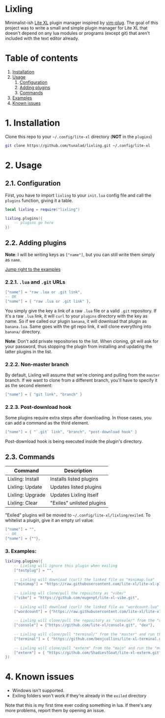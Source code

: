 # Lixling
Minimalist-ish [Lite XL](https://lite-xl.com/) plugin manager inspired by [ vim-plug](https://github.com/junegunn/vim-plug).
The goal of this project was to write a small and simple plugin manager for Lite XL that doesn't depend on any lua modules or programs (except git) that aren't included with the text editor already.

# Table of contents
1. [Installation](#installation)
2. [Usage](#usage)
    1. [Configuration](#configuration)
    2. [Adding plugins](#adding-plugins)
    3. [Commands](#commands)
3. [Examples](#examples)
4. [Known issues](#known-issues)

# 1. Installation
Clone this repo to your `~/.config/lite-xl` directory (**NOT** in the `plugins`)
```sh
git clone https://github.com/tunalad/lixling.git ~/.config/lite-xl
```
# 2. Usage
## 2.1. Configuration
First, you have to import `lixling` to your `init.lua` config file and call the `plugins` function, giving it a table.
```lua
local lixling = require("lixling")

lixling.plugins({
    -- plugins go here
})
```

## 2.2. Adding plugins
**Note**: I will be writing keys as `["name"]`, but you can still write them simply as `name`.

[Jump right to the examples](#examples)

### 2.2.1. `.lua` and `.git` URLs
```lua
["name"] = "raw .lua or .git link",
-- OR
["name"] = { "raw .lua or .git link" },
```
You simply give the key a link of a raw `.lua` file or a valid `.git` repository. If it's a raw `.lua` link, it will `curl` to your `plugins` directory with the key as name. So if we called our plugin `banana`, it will download that plugin as `banana.lua`. Same goes with the git repo link, it will clone everything into `banana/` directory.

**Note**: Don't add private repositories to the list. When cloning, git will ask for your password, thus stopping the plugin from installing and updating the latter plugins in the list.

### 2.2.2. Non-master branch
By default, Lixling will assume that we're cloning and pulling from the `master` branch. If we want to clone from a different branch, you'll have to specify it as the second element:
```lua
["name"] = { "git link", "branch" }
```

### 2.2.3. Post-download hook
Some plugins require extra steps after downloading. In those cases, you can add a command as the third element.
```lua
["name"] = { "`.git` link", "branch", "post-download hook" }
```
Post-download hook is being executed inside the plugin's directory.

## 2.3. Commands
| Command               | Description                   |
|-----------------------|-------------------------------|
| Lixling: Install      | Installs listed plugins       |
| Lixling: Update       | Updates listed plugins        |
| Lixling: Upgrade      | Updates Lixling itself        | 
| Lixling: Clear        | "Exiles" unlisted plugins     |

"Exiled" plugins will be moved to `~/.config/lite-xl/lixling/exiled`. 
To whitelist a plugin, give it an empty url value:
```lua
["name"] = "",
-- OR 
["name"] = {""},
```

### 3. Examples:
```lua
lixling.plugins({
    -- Lixling will ignore this plugin when exiling
    ["testplug"] = "",
    
    -- Lixling will download (curl) the linked file as "minimap.lua" 
    ["minimap"] = "https://raw.githubusercontent.com/lite-xl/lite-xl-plugins/master/plugins/minimap.lua",
    
    -- Lixling wll clone/pull the repository as "vibe/"
    ["vibe"] = "https://github.com/eugenpt/lite-xl-vibe.git",
    
    -- Lixling will download (curl) the linked file as "wordcount.lua" 
    ["wordcount"] = {"https://raw.githubusercontent.com/lite-xl/lite-xl-plugins/master/plugins/wordcount.lua"},
    
    -- Lixling will clone/pull the repository as "console/" from the "dev" branch
    ["console"] = {"https://github.com/lite-xl/console.git", "dev"},
    
    -- Lixling will clone/pull "terminal/" from the "master" and run the "make release" command
    ["terminal"] = { "https://github.com/benjcollins/lite-xl-terminal.git", "master", "make release" },
    
    -- Lixling will clone/pull "exterm" from the "main" and run the "mv exterm.lua init.lua" command
    ["exterm"] = { "https://github.com/ShadiestGoat/lite-xl-exterm.git", "main", "mv exterm.lua init.lua" },
})
```

# 4. Known issues 
- Windows isn't supported.
- Exiling folders won't work if they're already in the `exiled` directory 

Note that this is my first time ever coding something in lua. If there's any more problems, report them by opening an issue. 
